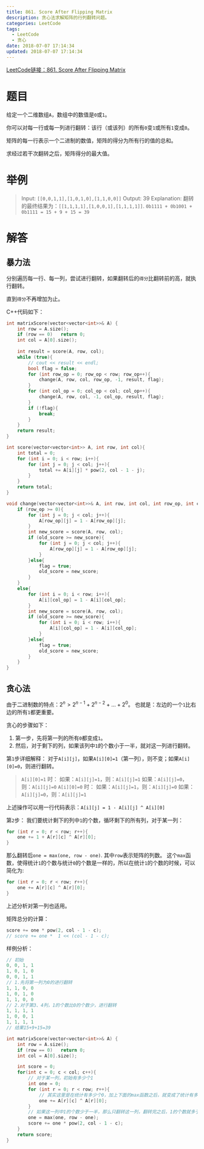 ```yaml
---
title: 861. Score After Flipping Matrix
description: 贪心法求解矩阵的行列翻转问题。
categories: LeetCode
tags:
  - LeetCode
  - 贪心
date: 2018-07-07 17:14:34
updated: 2018-07-07 17:14:34
---
```



[LeetCode链接：861. Score After Flipping Matrix](https://leetcode.com/problems/score-after-flipping-matrix)

# 题目
给定一个二维数组`A`，数组中的数值是`0`或`1`。

你可以对每一行或每一列进行翻转：该行（或该列）的所有`0`变`1`或所有`1`变成`0`。

矩阵的每一行表示一个二进制的数值，矩阵的得分为所有行的值的总和。

求经过若干次翻转之后，矩阵得分的最大值。

# 举例
> Input: `[[0,0,1,1],[1,0,1,0],[1,1,0,0]]`
> Output: 39
> Explanation:
> 翻转的最终结果为：`[[1,1,1,1],[1,0,0,1],[1,1,1,1]]`.
> `0b1111 + 0b1001 + 0b1111 = 15 + 9 + 15 = 39`

# 解答

## 暴力法
分别遍历每一行、每一列，尝试进行翻转，如果翻转后的`得分`比翻转前的高，就执行翻转。

直到`得分`不再增加为止。

C++代码如下：
```C++
int matrixScore(vector<vector<int>>& A) {
    int row = A.size();
    if (row == 0)   return 0;
    int col = A[0].size();
    
    int result = score(A, row, col);        
    while (true){
        // cout << result << endl;
        bool flag = false;
        for (int row_op = 0; row_op < row; row_op++){
            change(A, row, col, row_op, -1, result, flag);
        }
        for (int col_op = 0; col_op < col; col_op++){
            change(A, row, col, -1, col_op, result, flag);
        }
        if (!flag){
            break;
        }
    }
    return result;
}

int score(vector<vector<int>> A, int row, int col){
    int total = 0;
    for (int i = 0; i < row; i++){
        for (int j = 0; j < col; j++){
            total += A[i][j] * pow(2, col - 1 - j);
        }
    }
    return total;
}

void change(vector<vector<int>>& A, int row, int col, int row_op, int col_op, int& old_score, bool& flag){
    if (row_op >= 0){
        for (int j = 0; j < col; j++){
            A[row_op][j] = 1 - A[row_op][j];
        }
        int new_score = score(A, row, col);
        if (old_score >= new_score){
            for (int j = 0; j < col; j++){
                A[row_op][j] = 1 - A[row_op][j];
            }
        }else{
            flag = true;
            old_score = new_score;
        }
    }
    else{
        for (int i = 0; i < row; i++){
            A[i][col_op] = 1 - A[i][col_op];
        }
        int new_score = score(A, row, col);
        if (old_score >= new_score){
            for (int i = 0; i < row; i++){
                A[i][col_op] = 1 - A[i][col_op];
            }
        }else{
            flag = true;
            old_score = new_score;
        }
    }
}
```


## 贪心法
由于二进制数的特点：$2^n>​2^{n−1}+2^{n−2}​+...+2^{0}​$​​。
也就是：左边的一个`1`比右边的所有`1`都更重要。

贪心的步骤如下：
1. 第一步，先将第一列的所有`0`都变成`1`。
2. 然后，对于剩下的列，如果该列中`1`的个数小于一半，就对这一列进行翻转。

第`1`步详细解释：
对于`A[i][j]`，如果`A[i][0]=1`（第一列），则不变；如果`A[i][0]=0`，则进行翻转。
> `A[i][0]=1` 时：
> 如果：`A[i][j]=1`，则：`A[i][j]=1`
> 如果：`A[i][j]=0`，则：`A[i][j]=0`
> `A[i][0]=0` 时：
> 如果：`A[i][j]=1`，则：`A[i][j]=0`
> 如果：`A[i][j]=0`，则：`A[i][j]=1`

上述操作可以用一行代码表示：`A[i][j] = 1 - A[i][j] ^ A[i][0]`

第`2`步：
我们要统计剩下的列中`1`的个数，循环剩下的所有列，对于某一列：
```C++
for (int r = 0; r < row; r++){
    one += 1 + A[r][c] ^ A[r][0];  
}
```
那么翻转后`one = max(one, row - one)`. 其中`row`表示矩阵的列数。
这个`max`函数，使得统计`1`的个数与统计`0`的个数是一样的，所以在统计`1`的个数的时候，可以简化为:
```C++
for (int r = 0; r < row; r++){
    one += A[r][c] ^ A[r][0];  
}
```
上述分析对第一列也适用。

矩阵总分的计算：
```C++
score += one * pow(2, col - 1 - c);
// score += one *  1 << (col - 1 - c);
```

样例分析：
```C++
// 初始
0, 0, 1, 1
1, 0, 1, 0
0, 0, 1, 1
// 1.先将第一列为0的进行翻转
1, 1, 0, 0
1, 0, 1, 0
1, 1, 0, 0
// 2.对于第3、4列，1的个数比0的个数少，进行翻转
1, 1, 1, 1
1, 0, 0, 1
1, 1, 1, 1
// 结果15+9+15=39
```


```C++
int matrixScore(vector<vector<int>>& A) {
    int row = A.size();
    if (row == 0)   return 0;
    int col = A[0].size();

    int score = 0;
    for(int c = 0; c < col; c++){
        // 对于某一列，初始有多少个1
        int one = 0;
        for (int r = 0; r < row; r++){
            // 其实这里是在统计有多少个0，加上下面的max函数之后，就变成了统计有多少个1了
            one += A[r][c] ^ A[r][0];  
        }
        // 如果这一列中1的个数少于一半，那么只翻转这一列，翻转完之后，1的个数就多于一半了
        one = max(one, row - one);
        score += one * pow(2, col - 1 - c);
    }
    return score;
}
```


